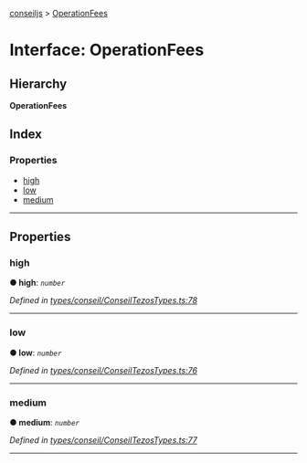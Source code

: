 [conseiljs](../README.md) > [OperationFees](../interfaces/operationfees.md)

# Interface: OperationFees

## Hierarchy

**OperationFees**

## Index

### Properties

* [high](operationfees.md#high)
* [low](operationfees.md#low)
* [medium](operationfees.md#medium)

---

## Properties

<a id="high"></a>

###  high

**● high**: *`number`*

*Defined in [types/conseil/ConseilTezosTypes.ts:78](https://github.com/Cryptonomic/ConseilJS/blob/9d6b05b/src/types/conseil/ConseilTezosTypes.ts#L78)*

___
<a id="low"></a>

###  low

**● low**: *`number`*

*Defined in [types/conseil/ConseilTezosTypes.ts:76](https://github.com/Cryptonomic/ConseilJS/blob/9d6b05b/src/types/conseil/ConseilTezosTypes.ts#L76)*

___
<a id="medium"></a>

###  medium

**● medium**: *`number`*

*Defined in [types/conseil/ConseilTezosTypes.ts:77](https://github.com/Cryptonomic/ConseilJS/blob/9d6b05b/src/types/conseil/ConseilTezosTypes.ts#L77)*

___

